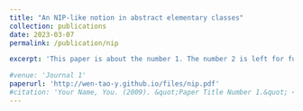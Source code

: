 ```yaml
---
title: "An NIP-like notion in abstract elementary classes"
collection: publications
date: 2023-03-07
permalink: /publication/nip

excerpt: 'This paper is about the number 1. The number 2 is left for future work.'

#venue: 'Journal 1'
paperurl: 'http://wen-tao-y.github.io/files/nip.pdf'
#citation: 'Your Name, You. (2009). &quot;Paper Title Number 1.&quot; <i>Journal 1</i>. 1(1).'
---
```




